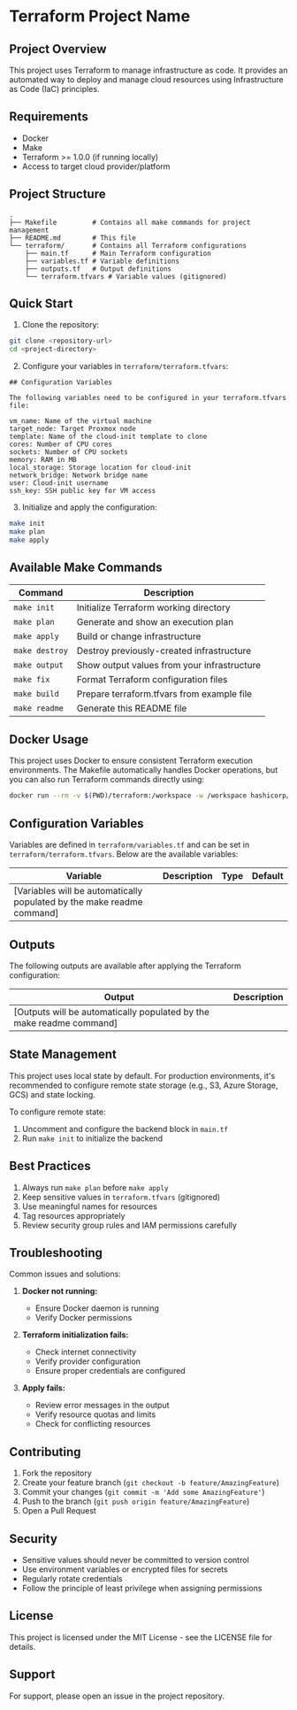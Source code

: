 # Terraform Project Name

## Project Overview

This project uses Terraform to manage infrastructure as code. It provides an automated way to deploy and manage cloud resources using Infrastructure as Code (IaC) principles.

## Requirements

- Docker
- Make
- Terraform >= 1.0.0 (if running locally)
- Access to target cloud provider/platform

## Project Structure

```
.
├── Makefile         # Contains all make commands for project management
├── README.md        # This file
└── terraform/       # Contains all Terraform configurations
    ├── main.tf      # Main Terraform configuration
    ├── variables.tf # Variable definitions
    ├── outputs.tf   # Output definitions
    └── terraform.tfvars # Variable values (gitignored)
```

## Quick Start

1. Clone the repository:
```bash
git clone <repository-url>
cd <project-directory>
```

2. Configure your variables in `terraform/terraform.tfvars`:
```hcl
## Configuration Variables

The following variables need to be configured in your terraform.tfvars file:

vm_name: Name of the virtual machine
target_node: Target Proxmox node
template: Name of the cloud-init template to clone
cores: Number of CPU cores
sockets: Number of CPU sockets
memory: RAM in MB
local_storage: Storage location for cloud-init
network_bridge: Network bridge name
user: Cloud-init username
ssh_key: SSH public key for VM access
```

3. Initialize and apply the configuration:
```bash
make init
make plan
make apply
```

## Available Make Commands

| Command | Description |
|---------|-------------|
| `make init` | Initialize Terraform working directory |
| `make plan` | Generate and show an execution plan |
| `make apply` | Build or change infrastructure |
| `make destroy` | Destroy previously-created infrastructure |
| `make output` | Show output values from your infrastructure |
| `make fix` | Format Terraform configuration files |
| `make build` | Prepare terraform.tfvars from example file |
| `make readme` | Generate this README file |

## Docker Usage

This project uses Docker to ensure consistent Terraform execution environments. The Makefile automatically handles Docker operations, but you can also run Terraform commands directly using:

```bash
docker run --rm -v $(PWD)/terraform:/workspace -w /workspace hashicorp/terraform:latest <command>
```

## Configuration Variables

Variables are defined in `terraform/variables.tf` and can be set in `terraform/terraform.tfvars`. Below are the available variables:

| Variable | Description | Type | Default |
|----------|-------------|------|---------|
| [Variables will be automatically populated by the make readme command] |

## Outputs

The following outputs are available after applying the Terraform configuration:

| Output | Description |
|--------|-------------|
| [Outputs will be automatically populated by the make readme command] |

## State Management

This project uses local state by default. For production environments, it's recommended to configure remote state storage (e.g., S3, Azure Storage, GCS) and state locking.

To configure remote state:

1. Uncomment and configure the backend block in `main.tf`
2. Run `make init` to initialize the backend

## Best Practices

1. Always run `make plan` before `make apply`
2. Keep sensitive values in `terraform.tfvars` (gitignored)
3. Use meaningful names for resources
4. Tag resources appropriately
5. Review security group rules and IAM permissions carefully

## Troubleshooting

Common issues and solutions:

1. **Docker not running:**
   - Ensure Docker daemon is running
   - Verify Docker permissions

2. **Terraform initialization fails:**
   - Check internet connectivity
   - Verify provider configuration
   - Ensure proper credentials are configured

3. **Apply fails:**
   - Review error messages in the output
   - Verify resource quotas and limits
   - Check for conflicting resources

## Contributing

1. Fork the repository
2. Create your feature branch (`git checkout -b feature/AmazingFeature`)
3. Commit your changes (`git commit -m 'Add some AmazingFeature'`)
4. Push to the branch (`git push origin feature/AmazingFeature`)
5. Open a Pull Request

## Security

- Sensitive values should never be committed to version control
- Use environment variables or encrypted files for secrets
- Regularly rotate credentials
- Follow the principle of least privilege when assigning permissions

## License

This project is licensed under the MIT License - see the LICENSE file for details.

## Support

For support, please open an issue in the project repository.